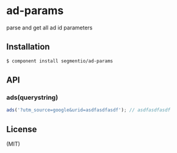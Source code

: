 ad-params
=========

parse and get all ad id parameters 

## Installation

```bash
$ component install segmentio/ad-params
```

## API

### ads(querystring)

```js
ads('?utm_source=google&urid=asdfasdfasdf'); // asdfasdfasdf
```

## License

  (MIT)

